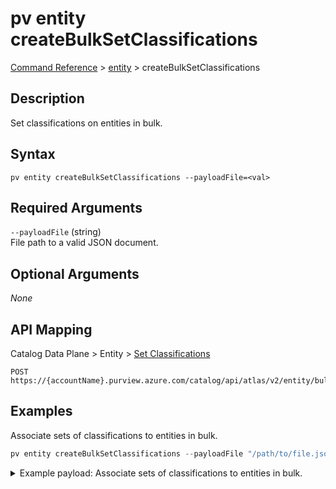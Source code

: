 # pv entity createBulkSetClassifications
[Command Reference](../../../README.md#command-reference) > [entity](./main.md) > createBulkSetClassifications

## Description
Set classifications on entities in bulk.

## Syntax
```
pv entity createBulkSetClassifications --payloadFile=<val>
```

## Required Arguments
`--payloadFile` (string)  
File path to a valid JSON document.

## Optional Arguments
*None*

## API Mapping
Catalog Data Plane > Entity > [Set Classifications](https://docs.microsoft.com/en-us/rest/api/purview/catalogdataplane/entity/set-classifications)
```
POST https://{accountName}.purview.azure.com/catalog/api/atlas/v2/entity/bulk/setClassifications
```

## Examples
Associate sets of classifications to entities in bulk.
```powershell
pv entity createBulkSetClassifications --payloadFile "/path/to/file.json"
```
<details><summary>Example payload: Associate sets of classifications to entities in bulk.</summary>
<p>

```json
{
    "guidHeaderMap": {
        "88bd838b-41a4-4644-afe8-e2fbdfc60441": {
            "attributes": {
                "qualifiedName": "/subscriptions/2c334b6c-e556-40ac-a4c0-c0d1d2e08ca0/resourcegroups/esg/providers/Microsoft.DataShare/accounts/esg-26fa7f24-ds/shareSubscriptions/share_company_def"
            },
            "typeName": "ads_share_subscription",
            "classifications": [
                {
                    "typeName": "MICROSOFT.GOVERNMENT.AUSTRALIA.PASSPORT_NUMBER"
                },
                {
                    "typeName": "MICROSOFT.GOVERNMENT.AUSTRALIA.TAX_FILE_NUMBER"
                }
            ]
        },
        "48962df1-534d-4151-9e93-7369f33e550e": {
            "attributes": {
                "qualifiedName": "/subscriptions/2c334b6c-e556-40ac-a4c0-c0d1d2e08ca0/resourcegroups/esg_company_03/providers/Microsoft.DataShare/accounts/esg-26fa7f24-ds/shareSubscriptions/share_company_def/snapshots/9abd57ca-a744-4c96-acdb-5972024f0daf"
            },
            "typeName": "ads_received_snapshot",
            "classifications": [
                {
                    "typeName": "MICROSOFT.PERSONAL.IPADDRESS"
                },
                {
                    "typeName": "MICROSOFT.PERSONAL.EMAIL"
                },
                {
                    "typeName": "MICROSOFT.PERSONAL.NAME"
                }
            ]
        }
    }
}
```
</p>
</details>